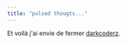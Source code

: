 ```yaml
---
title: "pulsed thougts..."
---
```


Et voilà j'ai envie de fermer [darkcoderz](http://darkcoderz.free.fr).

